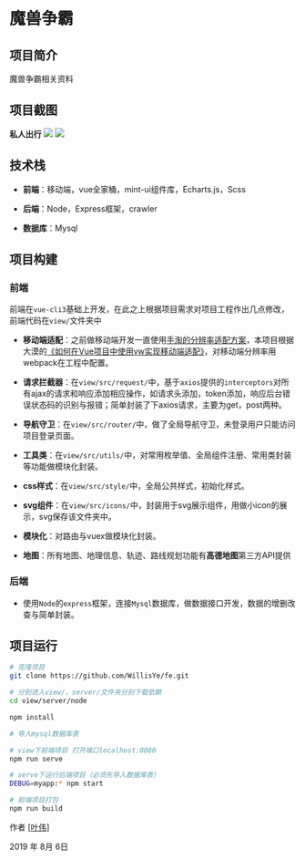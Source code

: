 # 魔兽争霸

## 项目简介

魔兽争霸相关资料

## 项目截图

**私人出行**
![](https://www.ali213.net/picfile/News/2010/07/28/100.jpg)
![](https://www.ali213.net/picfile/News/2010/07/28/100.jpg)

## 技术栈

- **前端**：移动端，vue全家桶，mint-ui组件库，Echarts.js，Scss

- **后端**：Node，Express框架，crawler
- **数据库**：Mysql

## 项目构建
### 前端
前端在`vue-cli3`基础上开发，在此之上根据项目需求对项目工程作出几点修改，前端代码在`view/`文件夹中 

- **移动端适配**：之前做移动端开发一直使用[手淘的分辨率适配方案](https://www.w3cplus.com/css/vw-for-layout.html)，本项目根据大漠的[《如何在Vue项目中使用vw实现移动端适配》](https://www.w3cplus.com/mobile/vw-layout-in-vue.html)，对移动端分辨率用webpack在工程中配置。

- **请求拦截器**：在`view/src/request/`中，基于`axios`提供的`interceptors`对所有ajax的请求和响应添加相应操作，如请求头添加，token添加，响应后台错误状态码的识别与报错；简单封装了下axios请求，主要为get，post两种。

- **导航守卫**：在`view/src/router/`中，做了全局导航守卫，未登录用户只能访问项目登录页面。

- **工具类**：在`view/src/utils/`中，对常用枚举值、全局组件注册、常用类封装等功能做模块化封装。

- **css样式**：在`view/src/style/`中，全局公共样式，初始化样式。

- **svg组件**：在`view/src/icons/`中，封装用于svg展示组件，用做小icon的展示，svg保存该文件夹中。

- **模块化**：对路由与vuex做模块化封装。

- **地图**：所有地图、地理信息、轨迹、路线规划功能有**高德地图**第三方API提供

### 后端
- 使用`Node`的`express`框架，连接`Mysql`数据库，做数据接口开发，数据的增删改查与简单封装。

## 项目运行

``` bash
# 克隆项目
git clone https://github.com/WillisYe/fe.git

# 分别进入view/，server/文件夹分别下载依赖
cd view/server/node

npm install

# 导入mysql数据库表

# view下前端项目 打开端口localhost:8080
npm run serve

# serve下运行后端项目（必须先导入数据库表）
DEBUG=myapp:* npm start

# 前端项目打包
npm run build

```

作者 [[叶伟\]](https://github.com/WillisYe/)    

2019 年 8月 6日 